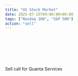 ```yaml
---
title: "US Stock Market"
date: 2025-07-15T09:00:00+09:00
tags: ["Nasdaq 100", "S&P 500"]
action: "sell"
---
```

<br><br><br><br><br><br>
Sell call for Quanta Services